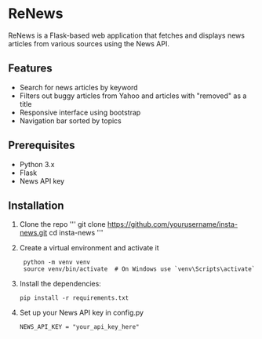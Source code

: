 # ReNews
ReNews is a Flask-based web application that fetches and displays news articles from various sources using the News API.

## Features
- Search for news articles by keyword
- Filters out buggy articles from Yahoo and articles with "removed" as a title
- Responsive interface using bootstrap
- Navigation bar sorted by topics

## Prerequisites
- Python 3.x
- Flask
- News API key
  
## Installation
1. Clone the repo
   '''
   git clone https://github.com/yourusername/insta-news.git
    cd insta-news
    '''

2. Create a virtual environment and activate it
   ```
    python -m venv venv
    source venv/bin/activate  # On Windows use `venv\Scripts\activate`
    ```

3. Install the dependencies:
   ```
   pip install -r requirements.txt
   ```

4. Set up your News API key in config.py
   ```
   NEWS_API_KEY = "your_api_key_here"
   ```
